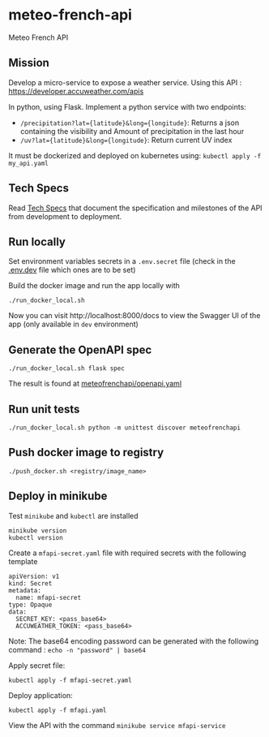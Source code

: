 # meteo-french-api
Meteo French API

## Mission

Develop a micro-service to expose a weather service.
Using this API : https://developer.accuweather.com/apis

In python, using Flask. 
Implement a python service with two endpoints:
* `/precipitation?lat={latitude}&long={longitude}`:
Returns a json containing the visibility and Amount of precipitation in the last hour
* `/uv?lat={latitude}&long={longitude}`:
Return current UV index

It must be dockerized and deployed on kubernetes using: `kubectl apply -f my_api.yaml`

## Tech Specs

Read [Tech Specs](TECHSPECS.md) that document the specification and milestones of the API from development to deployment.

## Run locally

Set environment variables secrets in a `.env.secret` file (check in the [.env.dev](.env.dev) file which ones are to be set)

Build the docker image and run the app locally with
```
./run_docker_local.sh
```

Now you can visit http://localhost:8000/docs to view the Swagger UI of the app (only available in `dev` environment)

## Generate the OpenAPI spec

```
./run_docker_local.sh flask spec
```

The result is found at [meteofrenchapi/openapi.yaml](./meteofrenchapi/openapi.yaml)

## Run unit tests

```
./run_docker_local.sh python -m unittest discover meteofrenchapi
```

## Push docker image to registry

```
./push_docker.sh <registry/image_name>
```

## Deploy in minikube

Test `minikube` and `kubectl` are installed
```
minikube version
kubectl version
```

Create a `mfapi-secret.yaml` file with required secrets with the following template
```
apiVersion: v1
kind: Secret
metadata:
  name: mfapi-secret
type: Opaque
data:
  SECRET_KEY: <pass_base64>
  ACCUWEATHER_TOKEN: <pass_base64>
```

Note: The base64 encoding password can be generated with the following command : `echo -n "password" | base64`

Apply secret file:
```
kubectl apply -f mfapi-secret.yaml
```

Deploy application:
```
kubectl apply -f mfapi.yaml
```

View the API with the command `minikube service mfapi-service`
